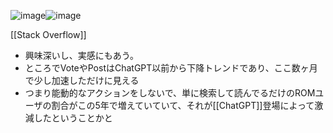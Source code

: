 
![image](https://gyazo.com/8e62c3e47c46f16285368a06d8e7b927/thumb/1000)![image](https://gyazo.com/9e92179f18f35ae7a785d9ff539d4c23/thumb/1000)

[[Stack Overflow]]
- 興味深いし、実感にもあう。
- ところでVoteやPostはChatGPT以前から下降トレンドであり、ここ数ヶ月で少し加速しただけに見える
- つまり能動的なアクションをしないで、単に検索して読んでるだけのROMユーザの割合がこの5年で増えていていて、それが[[ChatGPT]]登場によって激減したということかと
